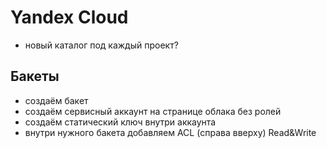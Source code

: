 # Yandex Cloud

* новый каталог под каждый проект?

## Бакеты
- создаём бакет
- создаём сервисный аккаунт на странице облака без ролей
- создаём статический ключ внутри аккаунта
- внутри нужного бакета добавляем ACL (справа вверху) Read&Write
